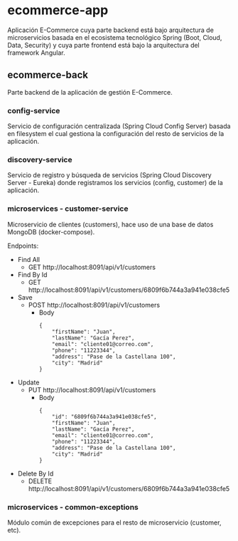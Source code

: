 # ecommerce-app
Aplicación E-Commerce cuya parte backend está bajo arquitectura de microservicios basada en el ecosistema tecnológico Spring (Boot, Cloud, Data, Security) y cuya parte frontend está bajo la arquitectura del framework Angular.

## ecommerce-back
Parte backend de la aplicación de gestión E-Commerce.

### config-service
Servicio de configuración centralizada (Spring Cloud Config Server) basada en filesystem el cual gestiona la configuración del resto de servicios de la aplicación.

### discovery-service
Servicio de registro y búsqueda de servicios (Spring Cloud Discovery Server - Eureka) donde registramos los servicios (config, customer) de la aplicación.

### microservices - customer-service
Microservicio de clientes (customers), hace uso de una base de datos MongoDB (docker-compose).

Endpoints:
* Find All
  * GET http://localhost:8091/api/v1/customers
* Find By Id
  * GET http://localhost:8091/api/v1/customers/6809f6b744a3a941e038cfe5
* Save
  * POST http://localhost:8091/api/v1/customers
    * Body
        ```
        {
            "firstName": "Juan",
            "lastName": "Gacía Perez",
            "email": "cliente01@correo.com",
            "phone": "11223344",
            "address": "Pase de la Castellana 100",
            "city": "Madrid"
        }
        ```
* Update
  * PUT http://localhost:8091/api/v1/customers
    * Body
        ```
        {
            "id": "6809f6b744a3a941e038cfe5",
            "firstName": "Juan",
            "lastName": "Gacía Perez",
            "email": "cliente01@correo.com",
            "phone": "11223344",
            "address": "Pase de la Castellana 100",
            "city": "Madrid"
        }
        ```
* Delete By Id
  * DELETE http://localhost:8091/api/v1/customers/6809f6b744a3a941e038cfe5

### microservices - common-exceptions
Módulo común de excepciones para el resto de microservicio (customer, etc).